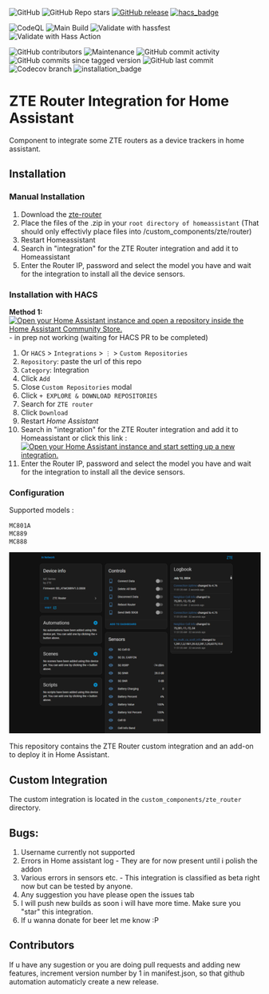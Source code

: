![GitHub](https://img.shields.io/github/license/Kajkac/ZTE-MC-Home-assistant-repo?cacheSeconds=1)
![GitHub Repo stars](https://img.shields.io/github/stars/Kajkac/ZTE-MC-Home-assistant-repo)
[![GitHub release](https://img.shields.io/github/release/Kajkac/ZTE-MC-Home-assistant-repo.svg)](https://github.com/Kajkac/ZTE-MC-Home-assistant-repo/releases/)
[![hacs_badge](https://img.shields.io/badge/HACS-Default-orange.svg)](https://github.com/hacs/integration)

![CodeQL](https://github.com/Kajkac/ZTE-MC-Home-assistant-repo/actions/workflows/codeql-analysis.yml/badge.svg?cacheSeconds=60)
![Main Build](https://github.com/Kajkac/ZTE-MC-Home-assistant-repo/actions/workflows/main.yml/badge.svg?cacheSeconds=60)
![Validate with hassfest](https://github.com/Kajkac/ZTE-MC-Home-assistant-repo/actions/workflows/hassfest.yml/badge.svg?cacheSeconds=60)
![Validate with Hass Action](https://github.com/Kajkac/ZTE-MC-Home-assistant-repo/actions/workflows/validate.yml/badge.svg?cacheSeconds=60)


![GitHub contributors](https://img.shields.io/github/contributors/Kajkac/ZTE-MC-Home-assistant-repo)
![Maintenance](https://img.shields.io/maintenance/yes/2025)
![GitHub commit activity](https://img.shields.io/github/commit-activity/y/Kajkac/ZTE-MC-Home-assistant-repo)
![GitHub commits since tagged version](https://img.shields.io/github/commits-since/juacas/zte_tracker/v1.0.0)
![GitHub last commit](https://img.shields.io/github/last-commit/Kajkac/ZTE-MC-Home-assistant-repo)
![Codecov branch](https://img.shields.io/codecov/c/github/Kajkac/ZTE-MC-Home-assistant-repo/master?cacheSeconds=3600)
![installation_badge](https://img.shields.io/badge/dynamic/json?color=41BDF5&logo=home-assistant&label=integration%20usage&suffix=%20installs&cacheSeconds=15600&url=https://analytics.home-assistant.io/custom_integrations.json&query=$.zte_router.total)

# ZTE Router Integration for Home Assistant
Component to integrate some ZTE routers as a device trackers in home assistant.


## Installation

### Manual Installation

1. Download the [zte-router](https://github.com/Kajkac/ZTE-MC-Home-assistant-repo/releases/latest/download/zte_router.zip)
2. Place the files of the .zip in your `root directory of homeassistant` (That should only effectivly place files into /custom_components/zte/router)
3. Restart Homeassistant
4. Search in "integration" for the ZTE Router integration and add it to Homeassistant
5. Enter the Router IP, password and select the model you have and wait for the integration to install all the device sensors.

### Installation with HACS

**Method 1:** [![Open your Home Assistant instance and open a repository inside the Home Assistant Community Store.](https://my.home-assistant.io/badges/hacs_repository.svg)](https://my.home-assistant.io/redirect/hacs_repository/?owner=Kajkac&repository=ZTE-MC-Home-assistant-repo&category=integration) - in prep not working (waiting for HACS PR to be completed)

1. Or `HACS` > `Integrations` > `⋮` > `Custom Repositories`
2. `Repository`: paste the url of this repo
3. `Category`: Integration
4. Click `Add`
5. Close `Custom Repositories` modal
6. Click `+ EXPLORE & DOWNLOAD REPOSITORIES`
7. Search for `ZTE router`
8. Click `Download`
9. Restart _Home Assistant_
10. Search in "integration" for the ZTE Router integration and add it to Homeassistant or click this link : [![Open your Home Assistant instance and start setting up a new integration.](https://my.home-assistant.io/badges/config_flow_start.svg)](https://my.home-assistant.io/redirect/config_flow_start/?domain=zte_router)
11. Enter the Router IP, password and select the model you have and wait for the integration to install all the device sensors.
    

###  Configuration

Supported models : 

```
MC801A
MC889
MC888
```
![enter image description here](https://raw.githubusercontent.com/Kajkac/ZTE-MC-Home-assistant-repo/main/zte.png)

This repository contains the ZTE Router custom integration and an add-on to deploy it in Home Assistant.

## Custom Integration

The custom integration is located in the `custom_components/zte_router` directory.


## Bugs: 

1. Username currently not supported
2. Errors in Home assistant log - They are for now present until i polish the addon 
2. Various errors in sensors etc. - This integration is classified as beta right now but can be tested by anyone. 
4. Any suggestion you have please open the issues tab
5. I will push new builds as soon i will have more time. Make sure you "star" this integration. 
6. If u wanna donate for beer let me know :P 

## Contributors

If u have any sugestion or you are doing pull requests and adding new features, increment version number by 1 in manifest.json, so that github automation automaticly create a new release.

